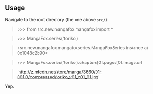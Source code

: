 ## Usage
Navigate to the root directory (the one above `src/`)

> \>\>\> from src.new.mangafox.mangafox import *

> \>\>\> MangaFox.series('toriko')

> <src.new.mangafox.mangafoxseries.MangaFoxSeries instance at 0x1048c2b90>

> \>\>\> MangaFox.series('toriko').chapters[0].pages[0].image.url

> 'http://z.mfcdn.net/store/manga/3660/01-001.0/compressed/toriko_v01_c01_01.jpg'

Yep.
